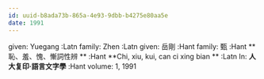 ```yaml
---
id: uuid-b8ada73b-865a-4e93-9dbb-b4275e80aa5e
date: 1991
---
```


given: Yuegang :Latn
family: Zhen :Latn
given: 岳剛 :Hant
family: 甄 :Hant
**恥、羞、愧、慚詞性辨 ** :Hant
**Chi, xiu, kui, can ci xing bian ** :Latn
In: 
**人大复印·語言文字學** :Hant
volume: 1, 1991